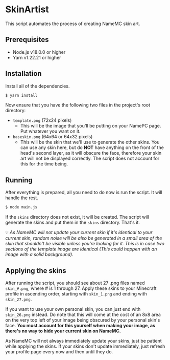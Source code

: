 # SkinArtist
This script automates the process of creating NameMC skin art.

## Prerequisites
- Node.js v18.0.0 or higher
- Yarn v1.22.21 or higher

## Installation
Install all of the dependencies.
```bash
$ yarn install
```

Now ensure that you have the following two files in the project's root directory:
- ``template.png`` (72x24 pixels)
    - This will be the image that you'll be putting on your NamePC page. Put whatever you want on it.
- ``baseskin.png`` (64x64 or 64x32 pixels)
    - This will be the skin that we'll use to generate the other skins. You can use any skin here, but do **NOT** have anything on the front of the head's second layer, as it will obscure the face, therefore your skin art will not be displayed correctly. The script does not account for this for the time being.

## Running
After everything is prepared, all you need to do now is run the script. It will handle the rest.
```bash
$ node main.js
```

If the ``skins`` directory does not exist, it will be created. The script will generate the skins and put them in the ``skins`` directory. That's it.

💡 *As NameMC will not update your current skin if it's identical to your current skin, random noise will be also be generated in a small area of the skin that shouldn't be visible unless you're looking for it. This is in case two sections of the template image are identical (This could happen with an image with a solid background).*

## Applying the skins
After running the script, you should see about 27 .png files named ``skin_#.png``, where # is 1 through 27. Apply these skins to your Minecraft profile in ascending order, starting with ``skin_1.png`` and ending with ``skin_27.png``. 

If you want to use your own personal skin, you can just end with ``skin_26.png`` instead. Do note that this will come at the cost of an 8x8 area on the very top left of your image being obscured by your personal skin's face. **You must account for this yourself when making your image, as there's no way to hide your current skin on NameMC.**

As NameMC will not always immediately update your skins, just be patient while applying the skins. If your skins don't update immediately, just refresh your profile page every now and then until they do.

